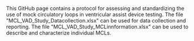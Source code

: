 This GitHub page contains a protocol for assessing and standardizing the use of mock circulatory loops in ventricular assist device testing. The file "MCL_VAD_Study_Datacollection.xlsx" can be used for data collection and reporting. The file "MCL_VAD_Study_MCLinnformation.xlsx" can be used to describe and characterize individual MCLs.
